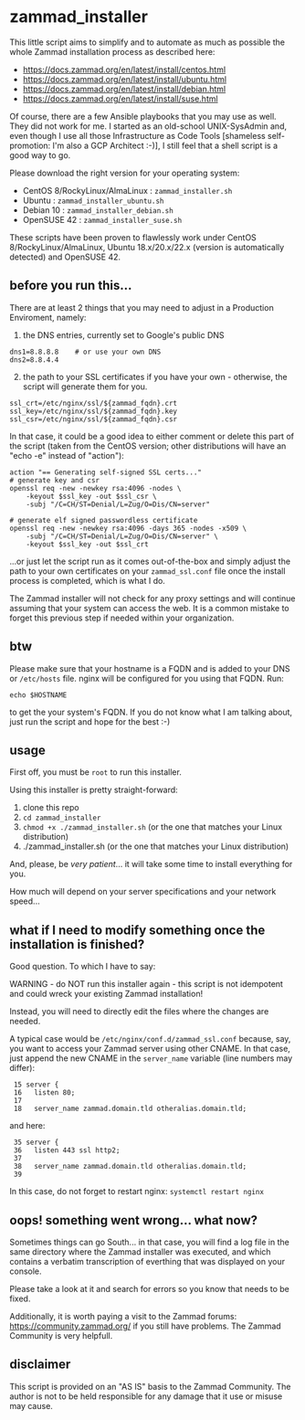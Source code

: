 # zammad_installer
This little script aims to simplify and to automate as much as possible the whole Zammad installation process as described here:
* https://docs.zammad.org/en/latest/install/centos.html
* https://docs.zammad.org/en/latest/install/ubuntu.html
* https://docs.zammad.org/en/latest/install/debian.html
* https://docs.zammad.org/en/latest/install/suse.html

Of course, there are a few Ansible playbooks that you may use as well. They did not work for me. I started as an old-school UNIX-SysAdmin and, even though I use all those Infrastructure as Code Tools [shameless self-promotion: I'm also a GCP Architect :-)], I still feel that a shell script is a good way to go.

Please download the right version for your operating system:
* CentOS 8/RockyLinux/AlmaLinux      : `zammad_installer.sh`
* Ubuntu        : `zammad_installer_ubuntu.sh`
* Debian 10	: `zammad_installer_debian.sh`
* OpenSUSE 42   : `zammad_installer_suse.sh`

These scripts have been proven to flawlessly work under CentOS 8/RockyLinux/AlmaLinux, Ubuntu 18.x/20.x/22.x (version is automatically detected) and OpenSUSE 42.

## before you run this...
There are at least 2 things that you may need to adjust in a Production Enviroment, namely:

1. the DNS entries, currently set to Google's public DNS
```
dns1=8.8.8.8    # or use your own DNS
dns2=8.8.4.4
``` 
2. the path to your SSL certificates if you have your own - otherwise, the script will generate them for you.
```
ssl_crt=/etc/nginx/ssl/${zammad_fqdn}.crt
ssl_key=/etc/nginx/ssl/${zammad_fqdn}.key
ssl_csr=/etc/nginx/ssl/${zammad_fqdn}.csr
``` 

In that case, it could be a good idea to either comment or delete this part of the script (taken from the CentOS version; other distributions will have an "echo -e" instead of "action"):
``` 
action "== Generating self-signed SSL certs..."
# generate key and csr 
openssl req -new -newkey rsa:4096 -nodes \
    -keyout $ssl_key -out $ssl_csr \
    -subj "/C=CH/ST=Denial/L=Zug/O=Dis/CN=server"

# generate elf signed passwordless certificate 
openssl req -new -newkey rsa:4096 -days 365 -nodes -x509 \
    -subj "/C=CH/ST=Denial/L=Zug/O=Dis/CN=server" \
    -keyout $ssl_key -out $ssl_crt

```
...or just let the script run as it comes out-of-the-box and simply adjust the path to your own certificates on your `zammad_ssl.conf` file once the install process is completed, which is what I do.

The Zammad installer will not check for any proxy settings and will continue assuming that your system can access the web. It is a common mistake to forget this previous step if needed within your organization.

## btw
Please make sure that your hostname is a FQDN and is added to your DNS or `/etc/hosts` file.
nginx will be configured for you using that FQDN.
Run:
``` 
echo $HOSTNAME
``` 
to get the your system's FQDN.
If you do not know what I am talking about, just run the script and hope for the best :-)

## usage
First off, you must be `root` to run this installer.

Using this installer is pretty straight-forward:
1. clone this repo
2. `cd zammad_installer`
3. `chmod +x ./zammad_installer.sh` (or the one that matches your Linux distribution)
4. ./zammad_installer.sh (or the one that matches your Linux distribution)

And, please, be _very patient_... it will take some time to install everything for you.

How much will depend on your server specifications and your network speed...

## what if I need to modify something once the installation is finished?
Good question. To which I have to say:

WARNING - do NOT run this installer again - this script is not idempotent and could wreck your existing Zammad installation!

Instead, you will need to directly edit the files where the changes are needed. 

A typical case would be `/etc/nginx/conf.d/zammad_ssl.conf` because, say, you want to access your Zammad server using other CNAME. In that case, just append the new CNAME in the `server_name` variable (line numbers may differ):

```
 15 server {
 16   listen 80;
 17 
 18   server_name zammad.domain.tld otheralias.domain.tld;

```

and here:
```
 35 server {
 36   listen 443 ssl http2;
 37 
 38   server_name zammad.domain.tld otheralias.domain.tld;
 39 

```
In this case, do not forget to restart nginx: `systemctl restart nginx`

## oops! something went wrong... what now?
Sometimes things can go South... in that case, you will find a log file in the same directory where the Zammad installer was executed, and which contains a verbatim transcription of everthing that was displayed on your console.

Please take a look at it and search for errors so you know that needs to be fixed.

Additionally, it is worth paying a visit to the Zammad forums: https://community.zammad.org/ if you still have problems.
The Zammad Community is very helpfull. 

## disclaimer
This script is provided on an "AS IS" basis to the Zammad Community. 
The author is not to be held responsible for any damage that it use or misuse may cause.

